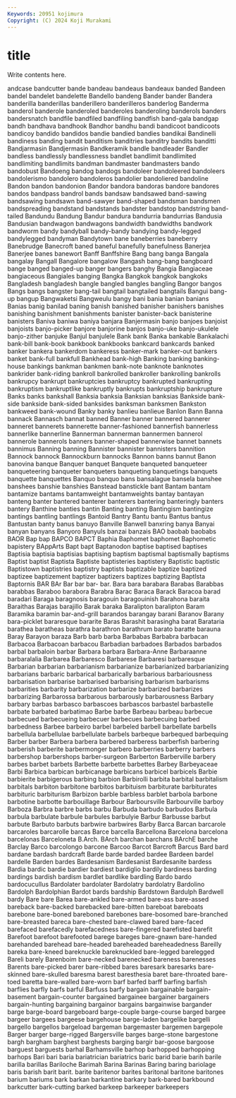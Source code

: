 ```yaml
---
Keywords: 20951 kojimura
Copyright: (C) 2024 Koji Murakami
---
```


# title

Write contents here.



andcase bandcutter bande bandeau
bandeaus bandeaux banded Bandeen bandel bandelet bandelette Bandello bandeng Bander
bander Bandera banderilla banderillas banderillero banderilleros banderlog Banderma banderol banderole
banderoled banderoles banderoling banderols banders bandersnatch bandfile bandfiled bandfiling bandfish
band-gala bandgap bandh bandhava bandhook Bandhor bandhu bandi bandicoot bandicoots
bandicoy bandido bandidos bandie bandied bandies bandikai Bandinelli bandiness banding
bandit banditism banditries banditry bandits banditti Bandjarmasin Bandjermasin Bandkeramik bandle
bandleader Bandler bandless bandlessly bandlessness bandlet bandlimit bandlimited bandlimiting bandlimits
bandman bandmaster bandmasters bando bandobust Bandoeng bandog bandogs bandoleer bandoleered
bandoleers bandolerismo bandolero bandoleros bandolier bandoliered bandoline Bandon bandon bandonion
Bandor bandora bandoras bandore bandores bandos bandpass bandrol bands bandsaw
bandsawed band-sawing bandsawing bandsawn band-sawyer band-shaped bandsman bandsmen bandspreading bandstand
bandstands bandster bandstop bandstring band-tailed Bandundu Bandung Bandur bandura bandurria
bandurrias Bandusia Bandusian bandwagon bandwagons bandwidth bandwidths bandwork bandworm bandy
bandyball bandy-bandy bandying bandy-legged bandylegged bandyman Bandytown bane baneberries baneberry
Banebrudge Banecroft baned baneful banefully banefulness Banerjea Banerjee banes banewort
Banff Banffshire Bang bang banga Bangala bangalay Bangall Bangalore bangalow
Bangash bang-bang bangboard bange banged banged-up banger bangers banghy Bangia
Bangiaceae bangiaceous Bangiales banging Bangka Bangkok bangkok bangkoks Bangladesh bangladesh
bangle bangled bangles bangling Bangor bangos Bangs bangs bangster bang-tail
bangtail bangtailed bangtails Bangui bang-up bangup Bangwaketsi Bangweulu bangy bani
bania banian banians Banias banig banilad baning banish banished banisher
banishers banishes banishing banishment banishments banister banister-back banisterine banisters Baniva
baniwa baniya banjara Banjermasin banjo banjoes banjoist banjoists banjo-picker banjore
banjorine banjos banjo-uke banjo-ukulele banjo-zither banjuke Banjul banjulele Bank bank
Banka bankable Bankalachi bank-bill bank-book bankbook bankbooks bankcard bankcards banked
banker bankera bankerdom bankeress banker-mark banker-out bankers banket bank-full bankfull
Bankhead bank-high Banking banking banking-house bankings bankman bankmen bank-note banknote
banknotes bankrider bank-riding bankroll bankrolled bankroller bankrolling bankrolls bankrupcy bankrupt
bankruptcies bankruptcy bankrupted bankrupting bankruptism bankruptlike bankruptly bankrupts bankruptship bankrupture
Banks banks bankshall Banksia banksia Banksian banksias Bankside bank-side bankside
bank-sided banksides banksman banksmen Bankston bankweed bank-wound Banky banky banlieu
banlieue Banlon Bann Banna bannack Bannasch bannat banned Banner banner
bannered bannerer banneret bannerets bannerette banner-fashioned bannerfish bannerless bannerlike bannerline
Bannerman bannerman bannermen bannerol bannerole bannerols banners banner-shaped bannerwise bannet
bannets bannimus Banning banning Bannister bannister bannisters bannition Bannock bannock
Bannockburn bannocks Bannon banns bannut Banon banovina banque Banquer banquet
Banquete banqueted banqueteer banqueteering banqueter banqueters banqueting banquetings banquets banquette
banquettes Banquo banquo bans bansalague bansela banshee banshees banshie banshies
Banstead banstickle bant Bantam bantam bantamize bantams bantamweight bantamweights bantay
bantayan banteng banter bantered banterer banterers bantering banteringly banters bantery
Banthine banties bantin Banting banting Bantingism bantingize bantings bantling bantlings
Bantoid Bantry Bantu bantu Bantus bantus Bantustan banty banus banuyo
Banville Banwell banxring banya Banyai banyan banyans Banyoro Banyuls banzai
banzais BAO baobab baobabs BAOR Bap bap BAPCO BAPCT Baphia
Baphomet baphomet Baphometic bapistery BAppArts Bapt bapt Baptanodon baptise baptised
baptises Baptisia baptisia baptisias baptising baptism baptismal baptismally baptisms Baptist
baptist Baptista Baptiste baptisteries baptistery Baptistic baptistic Baptistown baptistries baptistry
baptists baptizable baptize baptized baptizee baptizement baptizer baptizers baptizes baptizing
Baptlsta Baptornis BAR BAr Bar bar bar- bar. Bara bara
barabara Barabas Barabbas barabbas Baraboo barabora Barabra Barac Baraca Barack
Baracoa barad baradari Baraga baragnosis baragouin baragouinish Barahona baraita Baraithas
Barajas barajillo Barak baraka Baralipton baralipton Baram Baramika baramin bar-and-grill
barandos barangay barani Baranov Barany bara-picklet bararesque bararite Baras Barashit
barasingha barat Barataria barathea baratheas barathra barathron barathrum barato baratte
barauna Baray Barayon baraza Barb barb barba Barbabas Barbabra barbacan
Barbacoa Barbacoan barbacou Barbadian barbadoes Barbados barbados barbal barbaloin barbar
Barbara barbara Barbara-Anne Barbaraanne barbaralalia Barbarea Barbaresco Barbarese Barbaresi barbaresque
Barbarian barbarian barbarianism barbarianize barbarianized barbarianizing barbarians barbaric barbarical barbarically
barbarious barbariousness barbarisation barbarise barbarised barbarising barbarism barbarisms barbarities barbarity
barbarization barbarize barbarized barbarizes barbarizing Barbarossa barbarous barbarously barbarousness Barbary
barbary barbas barbasco barbascoes barbascos barbastel barbastelle barbate barbated barbatimao
Barbe barbe Barbeau barbeau barbecue barbecued barbecueing barbecuer barbecues barbecuing
barbed barbedness Barbee barbeiro barbel barbeled barbell barbellate barbells barbellula
barbellulae barbellulate barbels barbeque barbequed barbequing Barber barber Barbera barbera
barbered barberess barberfish barbering barberish barberite barbermonger barbero barberries barberry
barbers barbershop barbershops barber-surgeon Barberton Barberville barbery barbes barbet barbets
Barbette barbette barbettes Barbey Barbeyaceae Barbi Barbica barbican barbicanage barbicans
barbicel barbicels Barbie barbierite barbigerous barbing barbion Barbirolli barbita barbital
barbitalism barbitals barbiton barbitone barbitos barbituism barbiturate barbiturates barbituric barbiturism
Barbizon barble barbless barblet barbola barbone barbotine barbotte barbouillage Barbour
Barboursville Barbourville barboy Barboza Barbra barbre barbs barbu Barbuda barbudo
barbudos Barbula barbula barbulate barbule barbules barbulyie Barbur Barbusse barbut
barbute Barbuto barbuts barbwire barbwires Barby Barca Barcan barcarole barcaroles
barcarolle barcas Barce barcella Barcellona Barcelona barcelona barcelonas Barceloneta B.Arch.
BArch barchan barchans BArchE barche Barclay Barco barcolongo barcone Barcoo
Barcot Barcroft Barcus Bard bard bardane bardash bardcraft Barde barde
barded bardee Bardeen bardel bardelle Barden bardes Bardesanism Bardesanist Bardesanite
bardess Bardia bardic bardie bardier bardiest bardiglio bardily bardiness barding
bardings bardish bardism bardlet bardlike bardling Bardo bardo bardocucullus Bardolater
bardolater Bardolatry bardolatry Bardolino Bardolph Bardolphian Bardot bards bardship Bardstown
Bardulph Bardwell bardy Bare bare Barea bare-ankled bare-armed bare-ass bare-assed
bareback bare-backed barebacked bare-bitten bareboat bareboats barebone bare-boned bareboned barebones
bare-bosomed bare-branched bare-breasted bareca bare-chested bare-clawed bared bare-faced barefaced barefacedly
barefacedness bare-fingered barefisted barefit Barefoot barefoot barefooted barege bareges bare-gnawn
bare-handed barehanded barehead bare-headed bareheaded bareheadedness Bareilly bareka bare-kneed bareknuckle
bareknuckled bare-legged barelegged Bareli barely Barenboim bare-necked barenecked bareness barenesses
Barents bare-picked barer bare-ribbed bares baresark baresarks bare-skinned bare-skulled baresma
barest baresthesia baret bare-throated bare-toed baretta bare-walled bare-worn barf barfed
barff barfing barfish barflies barfly barfs barful Barfuss barfy bargain
bargainable bargain-basement bargain-counter bargained bargainee bargainer bargainers bargain-hunting bargaining bargainor
bargains bargainwise bargander barge barge-board bargeboard barge-couple barge-course barged bargee
bargeer bargees bargeese bargehouse barge-laden bargelike bargelli bargello bargellos bargeload
bargeman bargemaster bargemen bargepole Barger barger barge-rigged Bargersville barges barge-stone
bargestone bargh bargham barghest barghests barging bargir bar-goose bargoose barguest
barguests barhal Barhamsville barhop barhopped barhopping barhops Bari bari baria
bariatrician bariatrics baric barid barie barih barile barilla barillas Bariloche
Barimah Barina Barinas Baring baring bariolage baris barish barit barit.
barite baritenor barites baritonal baritone baritones barium bariums bark barkan
barkantine barkary bark-bared barkbound barkcutter bark-cutting barked barkeep barkeeper barkeepers
